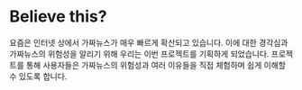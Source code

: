 # Believe this?
요즘은 인터넷 상에서 가짜뉴스가 매우 빠르게 확산되고 있습니다. 이에 대한 경각심과 가짜뉴스의 위험성을 알리기 위해 우리는 이번 프로젝트를 기획하게 되었습니다. 프로젝트를 통해 사용자들은 가짜뉴스의 위험성과 여러 이유들을 직접 체험하며 쉽게 이해할 수 있도록 합니다.

